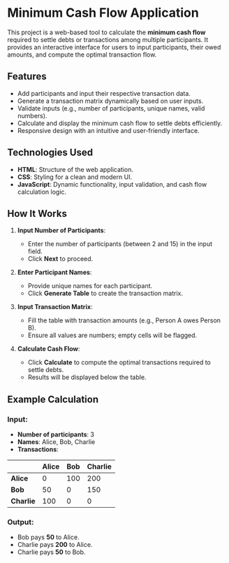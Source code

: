 # Minimum Cash Flow Application

This project is a web-based tool to calculate the **minimum cash flow** required to settle debts or transactions among multiple participants. It provides an interactive interface for users to input participants, their owed amounts, and compute the optimal transaction flow.

## Features
- Add participants and input their respective transaction data.
- Generate a transaction matrix dynamically based on user inputs.
- Validate inputs (e.g., number of participants, unique names, valid numbers).
- Calculate and display the minimum cash flow to settle debts efficiently.
- Responsive design with an intuitive and user-friendly interface.

## Technologies Used
- **HTML**: Structure of the web application.
- **CSS**: Styling for a clean and modern UI.
- **JavaScript**: Dynamic functionality, input validation, and cash flow calculation logic.

## How It Works
1. **Input Number of Participants**:
   - Enter the number of participants (between 2 and 15) in the input field.
   - Click **Next** to proceed.

2. **Enter Participant Names**:
   - Provide unique names for each participant.
   - Click **Generate Table** to create the transaction matrix.

3. **Input Transaction Matrix**:
   - Fill the table with transaction amounts (e.g., Person A owes Person B).
   - Ensure all values are numbers; empty cells will be flagged.

4. **Calculate Cash Flow**:
   - Click **Calculate** to compute the optimal transactions required to settle debts.
   - Results will be displayed below the table.

## Example Calculation

### Input:  
- **Number of participants**: 3  
- **Names**: Alice, Bob, Charlie  
- **Transactions**:

|          | Alice | Bob | Charlie |
|----------|-------|-----|---------|
| **Alice** | 0     | 100 | 200     |
| **Bob**   | 50    | 0   | 150     |
| **Charlie** | 100   | 0   | 0       |

### Output:
- Bob pays **50** to Alice.  
- Charlie pays **200** to Alice.  
- Charlie pays **50** to Bob.  

